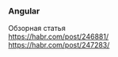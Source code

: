 ### Angular    

Обзорная статья  
https://habr.com/post/246881/  
https://habr.com/post/247283/  




